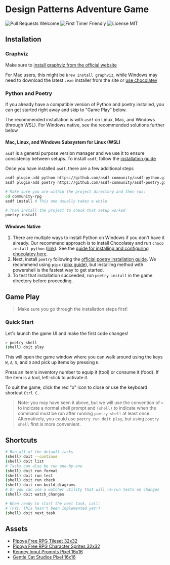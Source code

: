 # Design Patterns Adventure Game

![Pull Requests Welcome](https://img.shields.io/badge/PRs-welcome-success)
![First Timer Friendly](https://img.shields.io/badge/First%20Timer-friendly-informational)
![License MIT](https://img.shields.io/badge/license-MIT-success)

## Installation

### Graphviz

Make sure to [install graphviz from the official website](https://www.graphviz.org/download/)

For Mac users, this might be `brew install graphviz`, while Windows may need to download the latest `.exe` installer from the site or [use chocolatey](https://community.chocolatey.org/packages/graphviz)

### Python and Poetry

If you already have a compatible version of Python and poetry installed, you can get started right away and skip to "Game Play" below.

The recommended installation is with `asdf` on Linux, Mac, and Windows (through WSL). For Windows native, see the recommended solutions further below

#### Mac, Linux, and Windows Subsystem for Linux (WSL)

`asdf` is a general purpose version manager and we use it to ensure consistency between setups. To install `asdf`, follow the [installation guide](https://asdf-vm.com/guide/getting-started.html)

Once you have installed `asdf`, there are a few additional steps

```sh
asdf plugin-add python https://github.com/asdf-community/asdf-python.git
asdf plugin-add poetry https://github.com/asdf-community/asdf-poetry.git

# Make sure you are within the project directory and then run:
cd community-rpg
asdf install # This one usually takes a while

# Then install the project to check that setup worked
poetry install
```

#### Windows Native

1. There are multiple ways to install Python on Windows if you don't have it already. Our recommend approach is to install Chocolatey and run `choco install python` ([link](https://community.chocolatey.org/packages/python)). See the [guide for installing and configuring chocolatey here](https://chocolatey.org/install).
1. Next, install `poetry` following the [official poetry installation guide](https://python-poetry.org/docs/#installing-with-the-official-installer). We recommend using `pipx` ([pipx guide](https://pypa.github.io/pipx/installation/)), but installing method with powershell is the fastest way to get started.
1. To test that installation succeeded, run `poetry install` in the game directory before proceeding.

## Game Play

> Make sure you go through the installation steps first!

### Quick Start

Let's launch the game UI and make the first code changes!

```sh
> poetry shell
(shell) doit play
````

This will open the game window where you can walk around using the keys `W`, `A`, `S`, and `D` and pick up items by pressing `E`.

Press an item's inventory number to equip it (tool) or consume it (food). If the item is a tool, left-click to activate it.

To quit the game, click the red "x" icon to close or use the keyboard shortcut `Ctrl C`.

> Note: you may have seen it above, but we will use the convention of `>` to indicate a normal shell prompt and `(shell)` to indicate when the command must be run after running `poetry shell` at least once. Alternatively, you could use `poetry run doit play`, but using `poetry shell` first is more convenient.

## Shortcuts

```sh
# Run all of the default tasks
(shell) doit --continue
(shell) doit list
# Tasks can also be run one-by-one
(shell) doit run format
(shell) doit run test
(shell) doit run check
(shell) doit run build_diagrams
# Or you can use a watcher utility that will re-run tests on changes
(shell) doit watch_changes

# When ready to start the next task, call:
# (FYI: This hasn't been implemented yet!)
(shell) doit next_task
```

## Assets

* [Pipoya Free RPG Tileset 32x32](https://pipoya.itch.io/pipoya-rpg-tileset-32x32)
* [Pipoya Free RPG Character Sprites 32x32](https://pipoya.itch.io/pipoya-free-rpg-character-sprites-32x32)
* [Kenney Input Prompts Pixel 16x16](https://kenney.nl/assets/input-prompts-pixel-16)
* [Gentle Cat Studios Pixel 16x16](https://gentlecatstudio.itch.io/rpg-items)